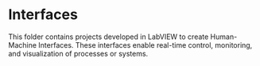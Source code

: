 # Interfaces
This folder contains projects developed in LabVIEW to create Human-Machine Interfaces. These interfaces enable real-time control, monitoring, and visualization of processes or systems.
